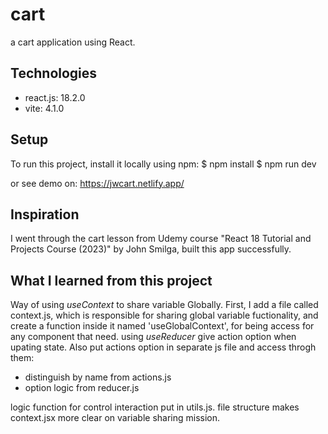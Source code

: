 # cart
a cart application using React.

## Technologies
* react.js: 18.2.0
* vite: 4.1.0

## Setup
To run this project, install it locally using npm:
$ npm install
$ npm run dev

or see demo on: https://jwcart.netlify.app/

## Inspiration
I went through the cart lesson from Udemy course "React 18 Tutorial and Projects Course (2023)" by John Smilga, built this app successfully.

## What I learned from this project
Way of using _useContext_ to share variable Globally.
First, I add a file called context.js, which is responsible for sharing global variable fuctionality, and create a function inside it named 'useGlobalContext', for being access for any component that need. using _useReducer_ give action option when upating state.
Also put actions option in separate js file and access throgh them:
* distinguish by name from actions.js
* option logic from reducer.js

logic function for control interaction put in utils.js. 
file structure makes context.jsx more clear on variable sharing mission.



